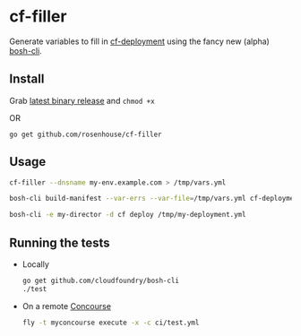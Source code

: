 # cf-filler
Generate variables to fill in [cf-deployment](https://github.com/cloudfoundry/cf-deployment) using the fancy new (alpha) [bosh-cli](https://github.com/cloudfoundry/bosh-cli).

## Install
Grab [latest binary release](https://github.com/rosenhouse/cf-filler/releases) and `chmod +x`

OR

```
go get github.com/rosenhouse/cf-filler
```


## Usage
```bash
cf-filler --dnsname my-env.example.com > /tmp/vars.yml

bosh-cli build-manifest --var-errs --var-file=/tmp/vars.yml cf-deployment.yml > /tmp/my-deployment.yml

bosh-cli -e my-director -d cf deploy /tmp/my-deployment.yml
```

## Running the tests

- Locally
  ```bash
  go get github.com/cloudfoundry/bosh-cli
  ./test
  ```

- On a remote [Concourse](http://concourse.ci/)
  ```bash
  fly -t myconcourse execute -x -c ci/test.yml
  ```
